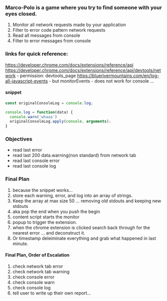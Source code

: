 ### Marco-Polo is a game where you try to find someone with your eyes closed.
1. Monitor all network requests made by your application
2. Filter to error code pattern network requests
3. Read all messages from console
4. Filter to error messages from console

### links for quick reference:  
https://developer.chrome.com/docs/extensions/reference/api  
https://developer.chrome.com/docs/extensions/reference/api/devtools/network - permission: devtools_page
https://bluerivermountains.com/en/log-all-javascript-events - but monitorEvents - does not work for console ...

#### snippet
```javascript
const originalConsoleLog = console.log;

console.log = function(data) {
  console.warn('whaaa')
  originalConsoleLog.apply(console, arguments);
}
```

### Objectives
- read last error
- read last 200 data.warning(non standard) from network tab
- read last console error
- read last console log

### Final Plan
1. because the snippet works...
2. store each warning, error, and log into an array of strings.
3. Keep the array at max size 50 ... removing old stdouts and keeping new stdouts
4. aka pop the end when you push the begin
5. content script starts the monitor
6. popup to trigger the extension.
7. when the chrome extension is clicked search back through for the nearest error ... and deconstruct it.
8. Or timestamp deleiminate everything and grab what happened in last minute.

#### Final Plan, Order of Escalation
1. check network tab error
2. check network tab warning
3. check console error
4. check console warn
5. check console log
6. tell user to write up their own report...
